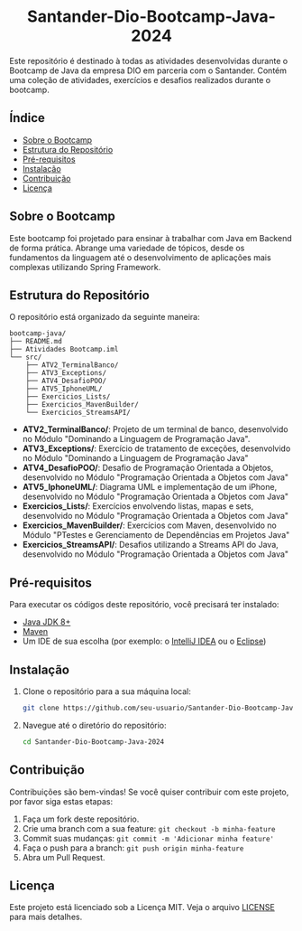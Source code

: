 <h1 align = "center">Santander-Dio-Bootcamp-Java-2024</h1>
Este repositório é destinado à todas as atividades desenvolvidas durante o Bootcamp de Java da empresa DIO em parceria com o Santander.  
Contém uma coleção de atividades, exercícios e desafios realizados durante o bootcamp. 

## Índice

- [Sobre o Bootcamp](#sobre-o-bootcamp)
- [Estrutura do Repositório](#estrutura-do-repositório)
- [Pré-requisitos](#pré-requisitos)
- [Instalação](#instalação)
- [Contribuição](#contribuição)
- [Licença](#licença)

## Sobre o Bootcamp

Este bootcamp foi projetado para ensinar à trabalhar com Java em Backend de forma prática. Abrange uma variedade de tópicos, desde os fundamentos da linguagem até o desenvolvimento de aplicações mais complexas utilizando Spring Framework.

## Estrutura do Repositório

O repositório está organizado da seguinte maneira:
```plaintext
bootcamp-java/
├── README.md
├── Atividades Bootcamp.iml
└── src/
    ├── ATV2_TerminalBanco/
    ├── ATV3_Exceptions/
    ├── ATV4_DesafioPOO/
    ├── ATV5_IphoneUML/
    ├── Exercicios_Lists/
    ├── Exercicios_MavenBuilder/
    └── Exercicios_StreamsAPI/
```

- **ATV2_TerminalBanco/**: Projeto de um terminal de banco, desenvolvido no Módulo "Dominando a Linguagem de Programação Java".
- **ATV3_Exceptions/**: Exercício de tratamento de exceções, desenvolvido no Módulo "Dominando a Linguagem de Programação Java"
- **ATV4_DesafioPOO/**: Desafio de Programação Orientada a Objetos, desenvolvido no Módulo "Programação Orientada a Objetos com Java"
- **ATV5_IphoneUML/**: Diagrama UML e implementação de um iPhone, desenvolvido no Módulo "Programação Orientada a Objetos com Java"
- **Exercicios_Lists/**: Exercícios envolvendo listas, mapas e sets, desenvolvido no Módulo "Programação Orientada a Objetos com Java"
- **Exercicios_MavenBuilder/**: Exercícios com Maven, desenvolvido no Módulo "PTestes e Gerenciamento de Dependências em Projetos Java"
- **Exercicios_StreamsAPI/**: Desafios utilizando a Streams API do Java, desenvolvido no Módulo "Programação Orientada a Objetos com Java"

## Pré-requisitos

Para executar os códigos deste repositório, você precisará ter instalado:

- [Java JDK 8+](https://www.oracle.com/java/technologies/javase-jdk11-downloads.html)
- [Maven](https://maven.apache.org/)
- Um IDE de sua escolha (por exemplo: o [IntelliJ IDEA](https://www.jetbrains.com/idea/) ou o [Eclipse](https://www.eclipse.org/))

## Instalação

1. Clone o repositório para a sua máquina local:
    ```sh
    git clone https://github.com/seu-usuario/Santander-Dio-Bootcamp-Java-2024.git
    ```
2. Navegue até o diretório do repositório:
    ```sh
    cd Santander-Dio-Bootcamp-Java-2024
    ```
    
## Contribuição

Contribuições são bem-vindas! Se você quiser contribuir com este projeto, por favor siga estas etapas:

1. Faça um fork deste repositório.
2. Crie uma branch com a sua feature: `git checkout -b minha-feature`
3. Commit suas mudanças: `git commit -m 'Adicionar minha feature'`
4. Faça o push para a branch: `git push origin minha-feature`
5. Abra um Pull Request.

## Licença

Este projeto está licenciado sob a Licença MIT. Veja o arquivo [LICENSE](LICENSE) para mais detalhes.


